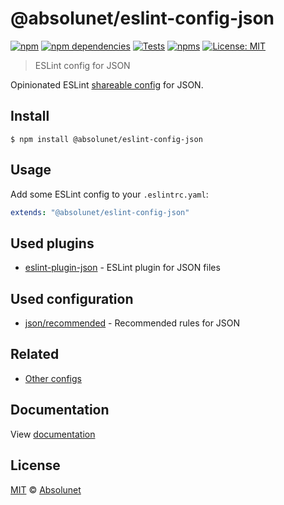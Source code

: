 # @absolunet/eslint-config-json

[![npm][npm-badge]][npm-url]
[![npm dependencies][dependencies-badge]][dependencies-url]
[![Tests][tests-badge]][tests-url]
[![npms][npms-badge]][npms-url]
[![License: MIT][license-badge]][license-url]

> ESLint config for JSON

Opinionated ESLint [shareable config](https://eslint.org/docs/developer-guide/shareable-configs.html) for JSON.

## Install

```
$ npm install @absolunet/eslint-config-json
```

## Usage

Add some ESLint config to your `.eslintrc.yaml`:

```yaml
extends: "@absolunet/eslint-config-json"
```

## Used plugins

- [eslint-plugin-json](https://github.com/azeemba/eslint-plugin-json) - ESLint plugin for JSON files

## Used configuration

- [json/recommended](https://github.com/azeemba/eslint-plugin-json#basic-configuration) - Recommended rules for JSON

## Related

- [Other configs](https://github.com/absolunet/eslint-config)

## Documentation

View [documentation](https://documentation.absolunet.com/eslint-config/json)

## License

[MIT](LICENSE) © [Absolunet](https://absolunet.com)

[npm-badge]: https://img.shields.io/npm/v/@absolunet/eslint-config-json?style=flat-square
[dependencies-badge]: https://img.shields.io/david/absolunet/eslint-config?path=packages/json&style=flat-square
[tests-badge]: https://img.shields.io/github/workflow/status/absolunet/eslint-config/tests/production?label=tests&style=flat-square
[npms-badge]: https://badges.npms.io/%40absolunet%2Feslint-config-json.svg?style=flat-square
[license-badge]: https://img.shields.io/badge/license-MIT-green?style=flat-square
[npm-url]: https://www.npmjs.com/package/@absolunet/eslint-config-json
[dependencies-url]: https://david-dm.org/absolunet/eslint-config?path=packages/json
[tests-url]: https://github.com/absolunet/eslint-config/actions?query=workflow%3Atests+branch%3Aproduction
[npms-url]: https://npms.io/search?q=%40absolunet%2Feslint-config-json
[license-url]: https://opensource.org/licenses/MIT
